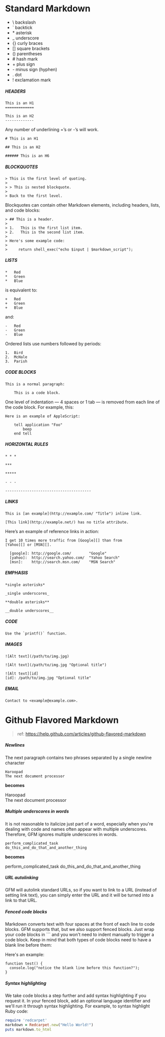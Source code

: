 # Standard Markdown

* \\   backslash
* \`   backtick
* \*   asterisk
* \_   underscore
* \{\}  curly braces
* \[\]  square brackets
* \(\)  parentheses
* \#   hash mark
* \+   plus sign
* \-   minus sign (hyphen)
* \.   dot
* \!   exclamation mark

##### HEADERS

    This is an H1
    =============
    
    This is an H2
    -------------

Any number of underlining =’s or -’s will work.

    # This is an H1
    
    ## This is an H2
    
    ###### This is an H6

##### BLOCKQUOTES
    > This is the first level of quoting.
    >
    > > This is nested blockquote.
    >
    > Back to the first level.

Blockquotes can contain other Markdown elements, including headers, lists, and code blocks:

    > ## This is a header.
    > 
    > 1.   This is the first list item.
    > 2.   This is the second list item.
    > 
    > Here's some example code:
    > 
    >     return shell_exec("echo $input | $markdown_script");

##### LISTS
    *   Red
    *   Green
    *   Blue

is equivalent to:

    +   Red
    +   Green
    +   Blue

and:

    -   Red
    -   Green
    -   Blue

Ordered lists use numbers followed by periods:

    1.  Bird
    2.  McHale
    3.  Parish

##### CODE BLOCKS
    
    This is a normal paragraph:
    
        This is a code block.
        
One level of indentation — 4 spaces or 1 tab — is removed from each line of the code block. For example, this:
    
    Here is an example of AppleScript:
    
        tell application "Foo"
            beep
        end tell

##### HORIZONTAL RULES
    * * *
    
    ***
    
    *****
    
    - - -
    
    ---------------------------------------

##### LINKS
    This is [an example](http://example.com/ "Title") inline link.
    
    [This link](http://example.net/) has no title attribute.
    
Here’s an example of reference links in action:

    I get 10 times more traffic from [Google][] than from
    [Yahoo][] or [MSN][].
    
      [google]: http://google.com/        "Google"
      [yahoo]:  http://search.yahoo.com/  "Yahoo Search"
      [msn]:    http://search.msn.com/    "MSN Search"

##### EMPHASIS

    *single asterisks*
    
    _single underscores_
    
    **double asterisks**
    
    __double underscores__

##### CODE

    Use the `printf()` function.

##### IMAGES

    ![Alt text](/path/to/img.jpg)
    
    ![Alt text](/path/to/img.jpg "Optional title")

    ![Alt text][id]
    [id]: /path/to/img.jpg "Optional title"

##### EMAIL

    Contact to <example@example.com>.

# Github Flavored Markdown

> ref: https://help.github.com/articles/github-flavored-markdown

##### Newlines

The next paragraph contains two phrases separated by a single newline character

    Haroopad
    The next document processor

**becomes**

Haroopad  
The next document processor

##### Multiple underscores in words

It is not reasonable to italicize just part of a word, especially when you're dealing with code and names often appear with multiple underscores. Therefore, GFM ignores multiple underscores in words.

    perform_complicated_task
    do_this_and_do_that_and_another_thing

**becomes**

perform_complicated_task
do_this_and_do_that_and_another_thing

##### URL autolinking

GFM will autolink standard URLs, so if you want to link to a URL (instead of setting link text), you can simply enter the URL and it will be turned into a link to that URL.

##### Fenced code blocks

Markdown converts text with four spaces at the front of each line to code blocks. GFM supports that, but we also support fenced blocks. Just wrap your code blocks in ``` and you won't need to indent manually to trigger a code block. Keep in mind that both types of code blocks need to have a blank line before them:

Here's an example:

```
function test() {
  console.log("notice the blank line before this function?");
}
```

##### Syntax highlighting

We take code blocks a step further and add syntax highlighting if you request it. In your fenced block, add an optional language identifier and we'll run it through syntax highlighting. For example, to syntax highlight Ruby code:

```ruby
require 'redcarpet'
markdown = Redcarpet.new("Hello World!")
puts markdown.to_html
```

